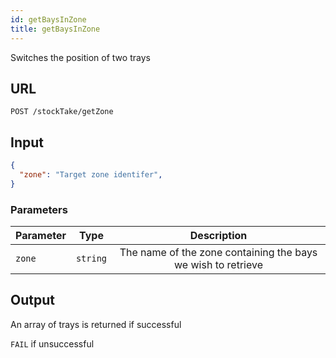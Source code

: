 ```yaml
---
id: getBaysInZone
title: getBaysInZone
---
```


Switches the position of two trays
## URL
```http request
POST /stockTake/getZone
```

## Input
```json
{
  "zone": "Target zone identifer",
}
```

### Parameters
| Parameter | Type | Description |
| --------- | :--: | :---------: |
|`zone`|`string`|The name of the zone containing the bays we wish to retrieve|

## Output
An array of trays is returned if successful

`FAIL` if unsuccessful
